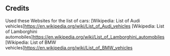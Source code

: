 ﻿## Credits
Used these Websites for the list of cars:
[Wikipedia: List of Audi vehicles]https://en.wikipedia.org/wiki/List_of_Audi_vehicles
[Wikipedia: List of Lamborghini automobiles]https://en.wikipedia.org/wiki/List_of_Lamborghini_automobiles
[Wikipedia: List of BMW vehicles]https://en.wikipedia.org/wiki/List_of_BMW_vehicles